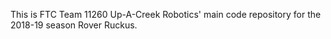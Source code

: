This is FTC Team 11260 Up-A-Creek Robotics' main code repository for the 2018-19 season Rover Ruckus.